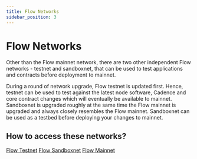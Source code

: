 ```yaml
---
title: Flow Networks
sidebar_position: 3
---
```


# Flow Networks

Other than the Flow mainnet network, there are two other independent Flow networks - testnet and sandboxnet, that can be used to test applications and contracts before deployment to mainnet.

During a round of network upgrade, Flow testnet is updated first. Hence, testnet can be used to test against the latest node software, Cadence and core contract changes which will eventually be available to mainnet.
Sandboxnet is upgraded roughly at the same time the Flow mainnet is upgraded and always closely resembles the Flow mainnet. Sandboxnet can be used as a testbed before deploying your changes to mainnet.

## How to access these networks?

[Flow Testnet](./accessing-testnet.mdx)
[Flow Sandboxnet](./accessing-sandboxnet.mdx)
[Flow Mainnet](./accessing-mainnet.mdx)
